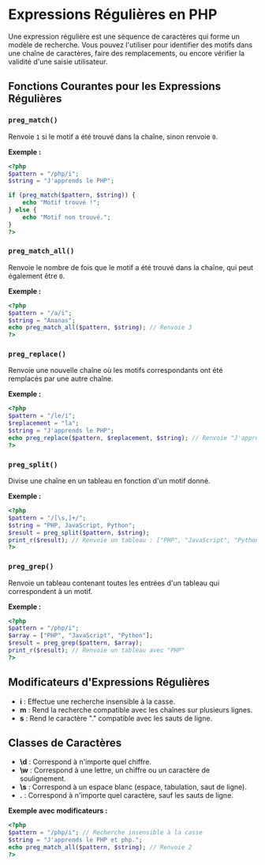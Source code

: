 # Expressions Régulières en PHP

Une expression régulière est une séquence de caractères qui forme un modèle de recherche. Vous pouvez l'utiliser pour identifier des motifs dans une chaîne de caractères, faire des remplacements, ou encore vérifier la validité d'une saisie utilisateur.

## Fonctions Courantes pour les Expressions Régulières

### `preg_match()`

Renvoie `1` si le motif a été trouvé dans la chaîne, sinon renvoie `0`.

**Exemple :**

```php
<?php
$pattern = "/php/i";
$string = "J'apprends le PHP";

if (preg_match($pattern, $string)) {
    echo "Motif trouvé !";
} else {
    echo "Motif non trouvé.";
}
?>
```

### `preg_match_all()`

Renvoie le nombre de fois que le motif a été trouvé dans la chaîne, qui peut également être `0`.

**Exemple :**

```php
<?php
$pattern = "/a/i";
$string = "Ananas";
echo preg_match_all($pattern, $string); // Renvoie 3
?>
```

### `preg_replace()`

Renvoie une nouvelle chaîne où les motifs correspondants ont été remplacés par une autre chaîne.

**Exemple :**

```php
<?php
$pattern = "/le/i";
$replacement = "la";
$string = "J'apprends le PHP";
echo preg_replace($pattern, $replacement, $string); // Renvoie "J'apprends la PHP"
?>
```

### `preg_split()`

Divise une chaîne en un tableau en fonction d'un motif donné.

**Exemple :**

```php
<?php
$pattern = "/[\s,]+/";
$string = "PHP, JavaScript, Python";
$result = preg_split($pattern, $string);
print_r($result); // Renvoie un tableau : ["PHP", "JavaScript", "Python"]
?>
```

### `preg_grep()`

Renvoie un tableau contenant toutes les entrées d'un tableau qui correspondent à un motif.

**Exemple :**

```php
<?php
$pattern = "/php/i";
$array = ["PHP", "JavaScript", "Python"];
$result = preg_grep($pattern, $array);
print_r($result); // Renvoie un tableau avec "PHP"
?>
```

## Modificateurs d'Expressions Régulières

- **i** : Effectue une recherche insensible à la casse.
- **m** : Rend la recherche compatible avec les chaînes sur plusieurs lignes.
- **s** : Rend le caractère "." compatible avec les sauts de ligne.

## Classes de Caractères

- **\d** : Correspond à n'importe quel chiffre.
- **\w** : Correspond à une lettre, un chiffre ou un caractère de soulignement.
- **\s** : Correspond à un espace blanc (espace, tabulation, saut de ligne).
- **.** : Correspond à n'importe quel caractère, sauf les sauts de ligne.

**Exemple avec modificateurs :**

```php
<?php
$pattern = "/php/i"; // Recherche insensible à la casse
$string = "J'apprends le PHP et php.";
echo preg_match_all($pattern, $string); // Renvoie 2
?>
```